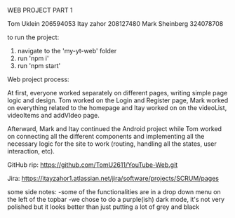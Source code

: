 WEB PROJECT PART 1

Tom Uklein 206594053
Itay zahor 208127480
Mark Sheinberg 324078708

to run the project:

1. navigate to the 'my-yt-web' folder
2. run 'npm i'
3. run 'npm start'


Web project process:

At first, everyone worked separately on different pages, writing simple page logic and design.
Tom worked on the Login and Register page, Mark worked on everything related to the homepage and Itay worked on on the videoList, videoItems and addVIdeo page.

Afterward, Mark and Itay continued the Android project while Tom worked on connecting all the different components and implementing all the necessary logic for the site to work (routing, handling all the states, user interaction, etc).

GitHub rip:
https://github.com/TomU2611/YouTube-Web.git

Jira:
https://itayzahor1.atlassian.net/jira/software/projects/SCRUM/pages


some side notes:
-some of the functionalities are in a drop down menu on the left of the topbar
-we chose to do a purple(ish) dark mode, it's not very polished but it looks better than just putting a lot of grey and black
